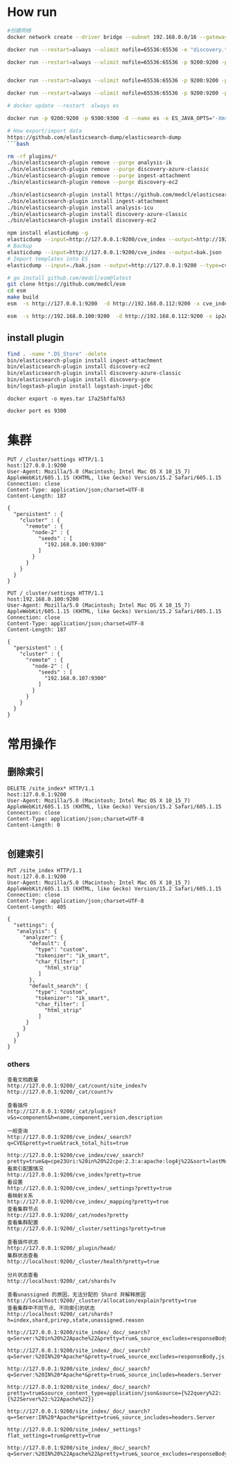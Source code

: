 
# How run
```bash
#创建网络
docker network create --driver bridge --subnet 192.168.0.0/16 --gateway 192.168.0.1 esnet

docker run --restart=always --ulimit nofile=65536:65536 -e "discovery.type=single-node" --net esnet -p 9200:9200 -p 9300:9300 -d --name es -v $PWD/logs:/usr/share/elasticsearch/logs -v $PWD/config/elasticsearch.yml:/usr/share/elasticsearch/config/elasticsearch.yml -v $PWD/config/jvm.options:/usr/share/elasticsearch/config/jvm.options  -v $PWD/data:/usr/share/elasticsearch/data  hktalent/elasticsearch:7.16.2

docker run --restart=always --ulimit nofile=65536:65536 -p 9200:9200 -p 9300:9300 -d --name es -v $PWD/logs:/usr/share/elasticsearch/logs -v $PWD/config:/usr/share/elasticsearch/config -v $PWD/data:/usr/share/elasticsearch/data -v $PWD/plugins:/usr/share/elasticsearch/plugins  elasticsearch:7.16.2


docker run --restart=always --ulimit nofile=65536:65536 -p 9200:9200 -p 9300:9300 -d --name es -e ES_JAVA_OPTS="-Xms8g -Xmx8g" -v $PWD/logs:/usr/share/elasticsearch/logs -v $PWD/config:/usr/share/elasticsearch/config -v $PWD/data:/usr/share/elasticsearch/data -v $PWD/plugins:/usr/share/elasticsearch/plugins  elasticsearch:7.16.2

docker run --restart=always --ulimit nofile=65536:65536 -p 9200:9200 -p 9300:9300 -d --name es -e ES_JAVA_OPTS="-Xms8g -Xmx8g" -v $PWD/logs:/usr/share/elasticsearch/logs -v $PWD/conf/elasticsearch.yml:/usr/share/elasticsearch/config/elasticsearch.yml -v $PWD/conf/jvm.options:/usr/share/elasticsearch/config/jvm.options  -v $PWD/data:/usr/share/elasticsearch/data  elasticsearch:7.16.2

# docker update --restart  always es

docker run -p 9200:9200 -p 9300:9300 -d --name es -e ES_JAVA_OPTS="-Xms10g -Xmx10g" -v $PWD/conf:/usr/share/elasticsearch/config -v `pwd`/logs:/usr/share/elasticsearch/logs -v $PWD/data:/usr/share/elasticsearch/data -v $PWD/plugins:/usr/share/elasticsearch/plugins  elasticsearch:7.16.2

# How export/import data
https://github.com/elasticsearch-dump/elasticsearch-dump
```bash

rm -rf plugins/*
./bin/elasticsearch-plugin remove --purge analysis-ik
./bin/elasticsearch-plugin remove --purge discovery-azure-classic
./bin/elasticsearch-plugin remove --purge ingest-attachment
./bin/elasticsearch-plugin remove --purge discovery-ec2

./bin/elasticsearch-plugin install https://github.com/medcl/elasticsearch-analysis-ik/releases/download/v7.16.2/elasticsearch-analysis-ik-7.16.2.zip
./bin/elasticsearch-plugin install ingest-attachment
./bin/elasticsearch-plugin install analysis-icu
./bin/elasticsearch-plugin install discovery-azure-classic
./bin/elasticsearch-plugin install discovery-ec2

npm install elasticdump -g
elasticdump --input=http://127.0.0.1:9200/cve_index --output=http://192.168.0.100:9200/cve_index --concurrency=8 --limit=20000 --type=data
# Backup
elasticdump --input=http://127.0.0.1:9200/cve_index --output=bak.json --type=data
# Import templates into ES
elasticdump --input=./bak.json --output=http://127.0.0.1:9200 --type=cve_index

# go install github.com/medcl/esm@latest
git clone https://github.com/medcl/esm
cd esm
make build
esm  -s http://127.0.0.1:9200  -d http://192.168.0.112:9200 -x cve_index  -y cve_index -w=5 -b=10 -c 10000

esm  -s http://192.168.0.100:9200  -d http://192.168.0.112:9200 -x ip2domain_index  -y ip2domain_index -w=5 -b=10 -c 10000

```

## install plugin
```bash
find . -name ".DS_Store" -delete
bin/elasticsearch-plugin install ingest-attachment
bin/elasticsearch-plugin install discovery-ec2
bin/elasticsearch-plugin install discovery-azure-classic
bin/elasticsearch-plugin install discovery-gce
bin/logstash-plugin install logstash-input-jdbc
```


```
docker export -o myes.tar 17a25bffa763

docker port es 9300
```
# 集群
```
PUT /_cluster/settings HTTP/1.1
host:127.0.0.1:9200
User-Agent: Mozilla/5.0 (Macintosh; Intel Mac OS X 10_15_7) AppleWebKit/605.1.15 (KHTML, like Gecko) Version/15.2 Safari/605.1.15
Connection: close
Content-Type: application/json;charset=UTF-8
Content-Length: 187

{
  "persistent" : {
    "cluster" : {
      "remote" : {
        "node-2" : {
          "seeds" : [
            "192.168.0.100:9300"
          ]
        }
      }
    }
  }
}
```

```
PUT /_cluster/settings HTTP/1.1
host:192.168.0.100:9200
User-Agent: Mozilla/5.0 (Macintosh; Intel Mac OS X 10_15_7) AppleWebKit/605.1.15 (KHTML, like Gecko) Version/15.2 Safari/605.1.15
Connection: close
Content-Type: application/json;charset=UTF-8
Content-Length: 187

{
  "persistent" : {
    "cluster" : {
      "remote" : {
        "node-2" : {
          "seeds" : [
            "192.168.0.107:9300"
          ]
        }
      }
    }
  }
}
```
# 常用操作
## 删除索引
```
DELETE /site_index* HTTP/1.1
host:127.0.0.1:9200
User-Agent: Mozilla/5.0 (Macintosh; Intel Mac OS X 10_15_7) AppleWebKit/605.1.15 (KHTML, like Gecko) Version/15.2 Safari/605.1.15
Connection: close
Content-Type: application/json;charset=UTF-8
Content-Length: 0


```
## 创建索引
```
PUT /site_index HTTP/1.1
host:127.0.0.1:9200
User-Agent: Mozilla/5.0 (Macintosh; Intel Mac OS X 10_15_7) AppleWebKit/605.1.15 (KHTML, like Gecko) Version/15.2 Safari/605.1.15
Connection: close
Content-Type: application/json;charset=UTF-8
Content-Length: 405

{
  "settings": {
   "analysis": {
     "analyzer": {
       "default": {
         "type": "custom",
         "tokenizer": "ik_smart",
         "char_filter": [
            "html_strip"
          ]
       },
       "default_search": {
         "type": "custom",
         "tokenizer": "ik_smart",
         "char_filter": [
            "html_strip"
          ]
      }
     }
   }
  }
}
```
### others
```
查看文档数量
http://127.0.0.1:9200/_cat/count/site_index?v
http://127.0.0.1:9200/_cat/count?v

查看插件
http://127.0.0.1:9200/_cat/plugins?v&s=component&h=name,component,version,description

一般查询
http://127.0.0.1:9200/cve_index/_search?q=CVE&pretty=true&track_total_hits=true

http://127.0.0.1:9200/cve_index/cve/_search?pretty=true&q=cpe23Uri:%20in%20%22cpe:2.3:a:apache:log4j%22&sort=lastModifiedDate:desc
看索引配置情况
http://127.0.0.1:9200/cve_index?pretty=true
看设置
http://127.0.0.1:9200/cve_index/_settings?pretty=true
看映射关系
http://127.0.0.1:9200/cve_index/_mapping?pretty=true
查看集群节点
http://127.0.0.1:9200/_cat/nodes?pretty
查看集群配置
http://127.0.0.1:9200/_cluster/settings?pretty=true

查看插件状态
http://127.0.0.1:9200/_plugin/head/
集群状态查看
http://localhost:9200/_cluster/health?pretty=true

分片状态查看
http://localhost:9200/_cat/shards?v

查看unassigned 的原因，无法分配的 Shard 并解释原因
http://localhost:9200/_cluster/allocation/explain?pretty=true
查看集群中不同节点、不同索引的状态
http://localhost:9200/_cat/shards?h=index,shard,prirep,state,unassigned.reason

http://127.0.0.1:9200/site_index/_doc/_search?q=Server:%20in%20%22Apache%22&pretty=true&_source_excludes=responseBody,js

http://127.0.0.1:9200/site_index/_doc/_search?q=Server:%20IN%20*Apache*&pretty=true&_source_excludes=responseBody,js,unsafeser

http://127.0.0.1:9200/site_index/_doc/_search?q=Server:%20IN%20*Apache*&pretty=true&_source_includes=headers.Server

http://127.0.0.1:9200/site_index/_doc/_search?pretty=true&source_content_type=application/json&source={%22query%22:{%22Server%22:%22Apache%22}}

http://127.0.0.1:9200/site_index/_doc/_search?q=+Server:IN%20*Apache*&pretty=true&_source_includes=headers.Server

http://127.0.0.1:9200/site_index/_settings?flat_settings=true&pretty=true

http://127.0.0.1:9200/site_index/_doc/_search?q=Server:%20IN%20%22Apache%22&pretty=true&_source_excludes=responseBody,js,headers.Link


```
